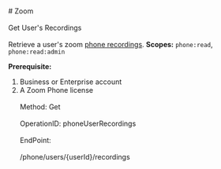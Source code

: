 <br>#     Zoom</br>
<br>Get User's Recordings</br>
<br>Retrieve a user's zoom [phone recordings](https://support.zoom.us/hc/en-us/articles/360021336671-Viewing-Call-History-and-Recordings).
**Scopes:** `phone:read`, `phone:read:admin`
 
**Prerequisite:**
1. Business or Enterprise account
2. A Zoom Phone license</br>
<br>Method: Get</br>
<br>OperationID: phoneUserRecordings</br>
<br>EndPoint:</br>
<br>/phone/users/{userId}/recordings</br>
